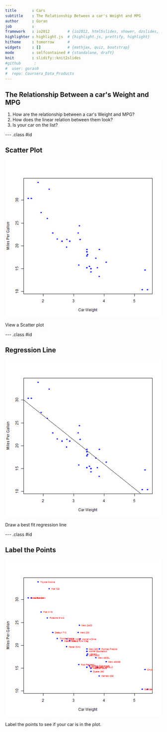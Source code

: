```yaml
---
title       : Cars
subtitle    : The Relationship Between a car's Weight and MPG
author      : Goran 
job         : 
framework   : io2012        # {io2012, html5slides, shower, dzslides, ...}
highlighter : highlight.js  # {highlight.js, prettify, highlight}
hitheme     : tomorrow      # 
widgets     : []            # {mathjax, quiz, bootstrap}
mode        : selfcontained # {standalone, draft}
knit        : slidify::knit2slides
#github      :
#  user: goras0
#  repo: Coursera_Data_Products
---
```


## The Relationship Between a car's Weight and MPG

1. How are the relationship between a car's Weight and MPG?
2. How does the linear relation between them look?
3. Is your car on the list?

--- .class #id 

## Scatter Plot
![plot of chunk unnamed-chunk-1](figure/unnamed-chunk-1-1.png)

View a Scatter plot 

--- .class #id 

## Regression Line
![plot of chunk unnamed-chunk-2](figure/unnamed-chunk-2-1.png)

Draw a best fit regression line

--- .class #id 
 
## Label the Points
![plot of chunk unnamed-chunk-3](figure/unnamed-chunk-3-1.png)
 
Label the points to see if your car is in the plot.


